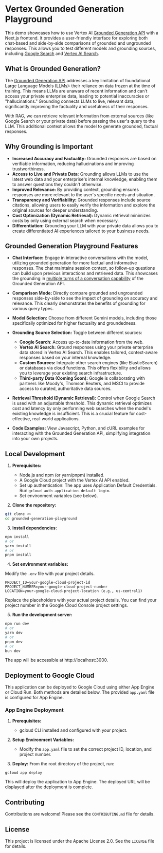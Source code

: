 # Vertex Grounded Generation Playground

This demo showcases how to use Vertex AI [Grounded Generation API](https://cloud.google.com/generative-ai-app-builder/docs/grounded-gen) with a Next.js frontend. It provides a user-friendly interface for exploring both chat-based and side-by-side comparisons of grounded and ungrounded responses. This allows you to test different models and grounding sources, including [Google Search](https://cloud.google.com/generative-ai-app-builder/docs/grounded-gen#web-grounding) and [Vertex AI Search](https://cloud.google.com/generative-ai-app-builder/docs/grounded-gen#inline-vais).

## What is Grounded Generation?

The [Grounded Generation API](https://cloud.google.com/generative-ai-app-builder/docs/grounded-gen) addresses a key limitation of foundational Large Language Models (LLMs): their reliance on data frozen at the time of training.  This means LLMs are unaware of recent information and can't access your private enterprise data, leading to potential inaccuracies or "hallucinations." Grounding connects LLMs to live, relevant data, significantly improving the factuality and usefulness of their responses.

With RAG, we can retrieve relevant information from external sources (like Google Search or your private data) before passing the user's query to the LLM.  This additional context allows the model to generate grounded, factual responses.

## Why Grounding is Important
* **Increased Accuracy and Factuality:**  Grounded responses are based on verifiable information, reducing hallucinations and improving trustworthiness.
* **Access to Live and Private Data:**  Grounding allows LLMs to use the latest web data and your enterprise's internal knowledge, enabling them to answer questions they couldn't otherwise.
* **Improved Relevance:** By providing context, grounding ensures responses are more relevant to the user's specific needs and situation.
* **Transparency and Verifiability:** Grounded responses include source citations, allowing users to easily verify the information and explore the original sources for deeper understanding.
* **Cost Optimization (Dynamic Retrieval):**  Dynamic retrieval minimizes costs by only using external search when necessary.
* **Differentiation:** Grounding your LLM with your private data allows you to create differentiated AI experiences tailored to your business needs.

## Grounded Generation Playground Features

* **Chat Interface:** Engage in interactive conversations with the model, utilizing grounded generation for more factual and informative responses.  The chat maintains session context, so follow-up questions can build upon previous interactions and retrieved data. This showcases the grounding in [multiple turns of a conversation capability](https://cloud.google.com/generative-ai-app-builder/docs/grounded-gen#multi-turn-generation) of the Grounded Generation API.
* **Comparison Mode:** Directly compare grounded and ungrounded responses side-by-side to see the impact of grounding on accuracy and relevance.  This clearly demonstrates the benefits of grounding for various query types.
* **Model Selection:** Choose from different Gemini models, including those specifically optimized for higher factuality and groundedness.
* **Grounding Source Selection:** Toggle between different sources:
    * **Google Search:** Access up-to-date information from the web.
    * **Vertex AI Search:** Ground responses using your private enterprise data stored in Vertex AI Search.  This enables tailored, context-aware responses based on your internal knowledge.
    * **Custom Sources:** Integrate other search engines (like ElasticSearch) or databases via cloud functions. This offers flexibility and allows you to leverage your existing search infrastructure.
    * **Third-party Data (Coming Soon):** Google is collaborating with partners like Moody's, Thomson Reuters, and MSCI to provide access to curated, authoritative data sources.

* **Retrieval Threshold (Dynamic Retrieval):** Control when Google Search is used with an adjustable threshold.  This dynamic retrieval optimizes cost and latency by only performing web searches when the model's existing knowledge is insufficient.  This is a crucial feature for cost-effective, real-world applications.
* **Code Examples:**  View Javascript, Python, and cURL examples for interacting with the Grounded Generation API, simplifying integration into your own projects.

## Local Development

1. **Prerequisites:**
   * Node.js and npm (or yarn/pnpm) installed.
   * A Google Cloud project with the Vertex AI API enabled.
   * Set up authentication:  The app uses Application Default Credentials.  Run `gcloud auth application-default login`.
   * Set environment variables (see below).

2. **Clone the repository:**

```bash
git clone <>
cd grounded-generation-playground
```

3. **Install dependencies:**

```bash
npm install
# or
yarn install
# or
pnpm install
```

4. **Set environment variables:**

Modify the `.env` file with your project details.

```
PROJECT_ID=your-google-cloud-project-id
PROJECT_NUMBER=your-google-cloud-project-number
LOCATION=your-google-cloud-project-location (e.g., us-central1)
```
Replace the placeholders with your actual project details.  You can find your project number in the Google Cloud Console project settings.

5. **Run the development server:**

```bash
npm run dev
# or
yarn dev
# or
pnpm dev
# or
bun dev
```

The app will be accessible at http://localhost:3000.

## Deployment to Google Cloud

This application can be deployed to Google Cloud using either App Engine or Cloud Run.  Both methods are detailed below.  The provided `app.yaml` file is configured for App Engine.

### App Engine Deployment

1. **Prerequisites:**
   * gcloud CLI installed and configured with your project.

2. **Setup Environment Variables:**

    * Modify the `app.yaml` file to set the correct project ID, location, and project number.
    
2. **Deploy:**
From the root directory of the project, run:

```bash
gcloud app deploy
```

This will deploy the application to App Engine. The deployed URL will be displayed after the deployment is complete.

## Contributing

Contributions are welcome!  Please see the `CONTRIBUTING.md` file for details.

## License

This project is licensed under the Apache License 2.0. See the `LICENSE` file for details.